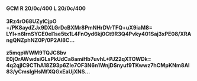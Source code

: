 #### GCM R 20/0c/400 L 20/0c/400
**3Rz4rO68UZyICjpO**<br/>**+/PK8aydZJx9DXLGrDcBXMr8PmNHrDVrTFQ+uX9iaM8=**<br/>**LYl+n6IrnSYCE0el1se5tx1L4FnOyd6kj0Ct9R3Q4Pvky401Saj3xPE08/XRAngQNZphNZ0P/0P2Al8C...**<br/><br/>
**z5mqpWWM9TQJC8bv**<br/>**E0jOrAWwdsiGLsPkUdCa8amiHb7uvhL+PJ22qXTOWDk=**<br/>**4q2qjlC9CThA18Z93p6ZIe7OF3N6n1WnjDSnyuf9TKwwz7hCMpKNm8Al83/yCmsIgHsMfXQGxEaUjXNS...**
